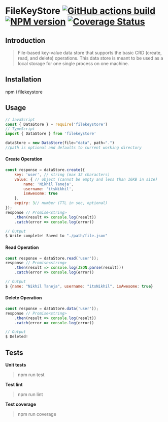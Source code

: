 # FileKeyStore [![GitHub actions build][build-image]][github-url] [![NPM version][npm-image]][npm-url] [![Coverage Status][coverage-image]][npm-url]


[npm-image]:      https://img.shields.io/npm/v/filekeystore.svg
[build-image]:    https://github.com/itsnikhil/filekeystore/workflows/CI%20Pipeline/badge.svg
[build-image]:    https://github.com/itsnikhil/filekeystore/workflows/CI%20Pipeline/badge.svg
[coverage-image]: https://coveralls.io/repos/github/itsnikhil/filekeystore/badge.svg?branch=master
[npm-url]:        https://npmjs.org/package/filekeystore
[github-url]:     https://github.com/itsnikhil/filekeystore

## Introduction

> File-based key-value data store that supports the basic CRD (create, read, and delete) operations. This data store is meant to be used as a local storage for one single process on one machine.

## Installation

npm i filekeystore


## Usage
```js
// JavaScript
const { DataStore } = require('filekeystore')
// TypeScript
import { DataStore } from 'filekeystore'

dataStore = new DataStore(file="data", path=".") 
//path is optional and defaults to current working directory
```

#### Create Operation
```js
const response = dataStore.create({
    key: 'user', // string (max 32 characters)
    value: { // object (cannot be empty and less than 16KB in size)
        name: 'Nikhil Taneja',
        username: 'itsNikhil',
        isAwesome: true
    },
    expiry: 3// number (TTL in sec, optional)
});
response // Promise<string>
    .then(result => console.log(result))
    .catch(error => console.log(error))

// Output
$ Write complete! Saved to "./path/file.json"
```

#### Read Operation
```js
const response = dataStore.read('user'));
response // Promise<string>
    .then(result => console.log(JSON.parse(result)))
    .catch(error => console.log(error))

// Output
$ {name: "Nikhil Taneja", username: "itsNikhil", isAwesome: true}
```

#### Delete Operation
```js
const response = dataStore.data('user'));
response // Promise<string>
    .then(result => console.log(result))
    .catch(error => console.log(error))

// Output
$ Deleted!
```

## Tests

**Unit tests**
> npm run test

**Test lint**
> npm run lint

**Test coverage**
> npm run coverage